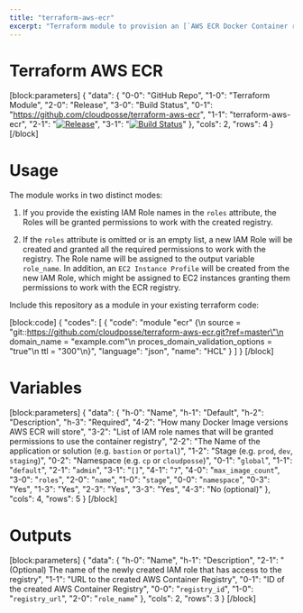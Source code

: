 ```yaml
---
title: "terraform-aws-ecr"
excerpt: "Terraform module to provision an [`AWS ECR Docker Container registry`](https://aws.amazon.com/ecr/)."
---
```

# Terraform AWS ECR
[block:parameters]
{
  "data": {
    "0-0": "GitHub Repo",
    "1-0": "Terraform Module",
    "2-0": "Release",
    "3-0": "Build Status",
    "0-1": "https://github.com/cloudposse/terraform-aws-ecr",
    "1-1": "terraform-aws-ecr",
    "2-1": "[![Release](https://img.shields.io/github/release/cloudposse/terraform-aws-ecr.svg)](https://github.com/cloudposse/terraform-aws-ecr/releases)",
    "3-1": "[![Build Status](https://travis-ci.org/cloudposse/terraform-aws-ecr.svg)](https://travis-ci.org/cloudposse/terraform-aws-ecr)"
  },
  "cols": 2,
  "rows": 4
}
[/block]

# Usage

The module works in two distinct modes:

1. If you provide the existing IAM Role names in the `roles` attribute, the Roles will be granted permissions to work with the created registry.

2. If the `roles` attribute is omitted or is an empty list, a new IAM Role will be created and granted all the required permissions to work with the registry.
The Role name will be assigned to the output variable `role_name`.
In addition, an `EC2 Instance Profile` will be created from the new IAM Role, which might be assigned to EC2 instances granting them permissions to work with the ECR registry.


Include this repository as a module in your existing terraform code:

[block:code]
{
  "codes": [
    {
      "code": "module \"ecr\" {\n  source                           = \"git::https://github.com/cloudposse/terraform-aws-ecr.git?ref=master\"\n  domain_name                      = \"example.com\"\n  proces_domain_validation_options = \"true\"\n  ttl                              = \"300\"\n}",
      "language": "json",
      "name": "HCL"
    }
  ]
}
[/block]
# Variables
[block:parameters]
{
  "data": {
    "h-0": "Name",
    "h-1": "Default",
    "h-2": "Description",
    "h-3": "Required",
    "4-2": "How many Docker Image versions AWS ECR will store",
    "3-2": "List of IAM role names that will be granted permissions to use the container registry",
    "2-2": "The Name of the application or solution  (e.g. `bastion` or `portal`)",
    "1-2": "Stage (e.g. `prod`, `dev`, `staging`)",
    "0-2": "Namespace (e.g. `cp` or `cloudposse`)",
    "0-1": "`global`",
    "1-1": "`default`",
    "2-1": "`admin`",
    "3-1": "`[]`",
    "4-1": "`7`",
    "4-0": "`max_image_count`",
    "3-0": "`roles`",
    "2-0": "`name`",
    "1-0": "`stage`",
    "0-0": "`namespace`",
    "0-3": "Yes",
    "1-3": "Yes",
    "2-3": "Yes",
    "3-3": "Yes",
    "4-3": "No (optional)"
  },
  "cols": 4,
  "rows": 5
}
[/block]
# Outputs
[block:parameters]
{
  "data": {
    "h-0": "Name",
    "h-1": "Description",
    "2-1": "(Optional) The name of the newly created IAM role that has access to the registry",
    "1-1": "URL to the created AWS Container Registry",
    "0-1": "ID of the created AWS Container Registry",
    "0-0": "`registry_id`",
    "1-0": "`registry_url`",
    "2-0": "`role_name`"
  },
  "cols": 2,
  "rows": 3
}
[/block]